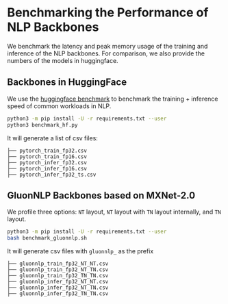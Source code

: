 # Benchmarking the Performance of NLP Backbones

We benchmark the latency and peak memory usage of the training and inference of the NLP backbones.
For comparison, we also provide the numbers of the models in huggingface.

## Backbones in HuggingFace

We use the [huggingface benchmark](https://github.com/huggingface/transformers/tree/master/examples/benchmarking) 
to benchmark the training + inference speed of common workloads in NLP. 

```bash
python3 -m pip install -U -r requirements.txt --user
python3 benchmark_hf.py
```

It will generate a list of csv files:

```
├── pytorch_train_fp32.csv
├── pytorch_train_fp16.csv
├── pytorch_infer_fp32.csv
├── pytorch_infer_fp16.csv
├── pytorch_infer_fp32_ts.csv
```

## GluonNLP Backbones based on MXNet-2.0

We profile three options: `NT` layout, `NT` layout with `TN` layout internally, and `TN` layout.

```bash
python3 -m pip install -U -r requirements.txt --user
bash benchmark_gluonnlp.sh
```

It will generate csv files with `gluonnlp_` as the prefix
```
├── gluonnlp_train_fp32_NT_NT.csv
├── gluonnlp_train_fp32_NT_TN.csv
├── gluonnlp_train_fp32_TN_TN.csv
├── gluonnlp_infer_fp32_NT_NT.csv
├── gluonnlp_infer_fp32_NT_TN.csv
├── gluonnlp_infer_fp32_TN_TN.csv
```
